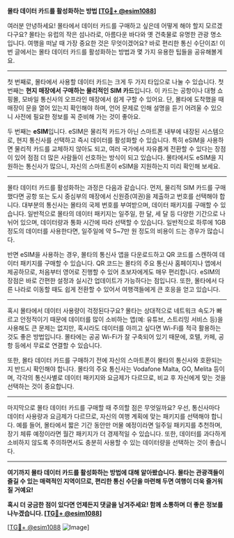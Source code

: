 **몰타 데이터 카드를 활성화하는 방법 [[TG💪+ @esim1088](https://t.me/s/esim1088)]**

여러분 안녕하세요! 몰타에서 데이터 카드를 구매하고 싶은데 어떻게 해야 할지 모르겠다구요? 몰타는 유럽의 작은 섬나라로, 아름다운 바다와 옛 건축물로 유명한 관광 명소입니다. 여행을 떠날 때 가장 중요한 것은 무엇이겠어요? 바로 편리한 통신 수단이죠! 이번 글에서는 몰타 데이터 카드를 활성화하는 방법과 몇 가지 유용한 팁들을 공유해볼게요.

---

첫 번째로, 몰타에서 사용할 데이터 카드는 크게 두 가지 타입으로 나눌 수 있습니다. 첫 번째는 **현지 매장에서 구매하는 물리적인 SIM 카드**입니다. 이 카드는 공항이나 대형 쇼핑몰, 모바일 통신사의 오프라인 매장에서 쉽게 구할 수 있어요. 단, 몰타에 도착했을 때 매장이 문을 열어 있는지 확인해야 하며, 언어 문제로 인해 설명을 듣기 어려울 수 있으니 사전에 필요한 정보를 꼭 준비해 가는 것이 좋아요.

두 번째는 **eSIM**입니다. eSIM은 물리적 카드가 아닌 스마트폰 내부에 내장된 시스템으로, 현지 통신사를 선택하고 즉시 데이터를 활성화할 수 있습니다. 특히 eSIM을 사용하면 물리적 카드를 교체하지 않아도 되고, 여러 국가에서 자유롭게 전환할 수 있다는 장점이 있어 점점 더 많은 사람들이 선호하는 방식이 되고 있습니다. 몰타에서도 eSIM을 지원하는 통신사가 많으니, 자신의 스마트폰이 eSIM을 지원하는지 미리 확인해 보세요.

---

몰타 데이터 카드를 활성화하는 과정은 다음과 같습니다. 먼저, 물리적 SIM 카드를 구매했다면 공항 또는 도시 중심부의 매장에서 신원증(여권)을 제출하고 번호를 선택해야 합니다. 대부분의 통신사는 몰타의 국제 번호를 부여받으며, 데이터 패키지를 구매할 수 있습니다. 일반적으로 몰타의 데이터 패키지는 일주일, 한 달, 세 달 등 다양한 기간으로 나뉘어 있으며, 데이터량과 통화 시간에 따라 선택할 수 있습니다. 일반적으로 하루에 1GB 정도의 데이터를 사용한다면, 일주일에 약 5~7만 원 정도의 비용이 드는 경우가 많습니다.

반면 eSIM을 사용하는 경우, 몰타의 통신사 앱을 다운로드하고 QR 코드를 스캔하여 데이터 패키지를 구매할 수 있습니다. QR 코드는 몰타의 주요 통신사 홈페이지나 앱에서 제공하므로, 처음부터 영어로 진행할 수 있어 초보자에게도 매우 편리합니다. eSIM의 장점은 바로 간편한 설정과 실시간 업데이트가 가능하다는 점입니다. 또한, 몰타에서 다른 나라로 이동할 때도 쉽게 전환할 수 있어서 여행객들에게 큰 호응을 얻고 있습니다.

---

혹시 몰타에서 데이터 사용량이 걱정된다구요? 몰타는 상대적으로 네트워크 속도가 빠르고 안정적이기 때문에 데이터를 많이 소비하는 앱(예: 유튜브, 스트리밍 서비스 등)을 사용해도 큰 문제는 없지만, 혹시라도 데이터를 아끼고 싶다면 Wi-Fi를 적극 활용하는 것도 좋은 방법입니다. 몰타에는 공공 Wi-Fi가 잘 구축되어 있기 때문에, 호텔, 카페, 공항 등에서 무료로 연결할 수 있습니다.

또한, 몰타 데이터 카드를 구매하기 전에 자신의 스마트폰이 몰타의 통신사와 호환되는지 반드시 확인해야 합니다. 몰타의 주요 통신사는 Vodafone Malta, GO, Melita 등이며, 각각의 통신사별로 데이터 패키지와 요금제가 다르므로, 비교 후 자신에게 맞는 것을 선택하는 것이 중요합니다.

---

마지막으로 몰타 데이터 카드를 구매할 때 주의할 점은 무엇일까요? 우선, 통신사마다 데이터 사용량과 요금제가 다르므로, 자신의 여행 계획에 맞는 패키지를 선택해야 합니다. 예를 들어, 몰타에서 짧은 기간 동안만 머물 예정이라면 일주일 패키지를 추천하며, 장기 체류 예정이라면 월간 패키지가 더 경제적일 수 있습니다. 또한, 데이터를 과다하게 소비하지 않도록 주의하면서도 충분히 사용할 수 있는 데이터량을 선택하는 것이 좋습니다.

---

**여기까지 몰타 데이터 카드를 활성화하는 방법에 대해 알아봤습니다. 몰타는 관광객들이 즐길 수 있는 매력적인 지역이므로, 편리한 통신 수단을 마련해 두면 여행이 더욱 즐거워질 거예요!**

**혹시 더 궁금한 점이 있다면 언제든지 댓글을 남겨주세요! 함께 소통하며 더 좋은 정보를 나누겠습니다. [[TG💪+ @esim1088](https://t.me/s/esim1088)]**

[[TG💪+ @esim1088](https://t.me/s/esim1088) ![Image](https://i.postimg.cc/Y0z9fWf4/image.png)]